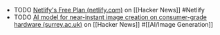 - TODO [Netlify's Free Plan (netlify.com)](https://news.ycombinator.com/item?id=42384311) on [[Hacker News]] #Netlify
- TODO [AI model for near-instant image creation on consumer-grade hardware (surrey.ac.uk)](https://news.ycombinator.com/item?id=42378519) on [[Hacker News]] #[[AI/Image Generation]]